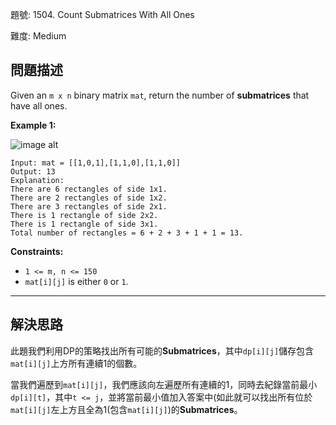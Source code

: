 題號: 1504. Count Submatrices With All Ones

難度: Medium

## 問題描述

Given an `m x n` binary matrix `mat`, return the number of **submatrices** that have all ones.

**Example 1:**

![image alt](https://assets.leetcode.com/uploads/2021/10/27/ones1-grid.jpg)

```
Input: mat = [[1,0,1],[1,1,0],[1,1,0]]
Output: 13
Explanation: 
There are 6 rectangles of side 1x1.
There are 2 rectangles of side 1x2.
There are 3 rectangles of side 2x1.
There is 1 rectangle of side 2x2. 
There is 1 rectangle of side 3x1.
Total number of rectangles = 6 + 2 + 3 + 1 + 1 = 13.
```

**Constraints:**

- `1 <= m, n <= 150`
- `mat[i][j]` is either `0` or `1`.


---
## 解決思路

此題我們利用DP的策略找出所有可能的**Submatrices**，其中`dp[i][j]`儲存包含`mat[i][j]`上方所有連續1的個數。

當我們遍歷到`mat[i][j]`，我們應該向左遍歷所有連續的1，同時去紀錄當前最小`dp[i][t]`，其中`t <= j`，並將當前最小值加入答案中(如此就可以找出所有位於`mat[i][j]`左上方且全為1(包含`mat[i][j]`)的**Submatrices**。











